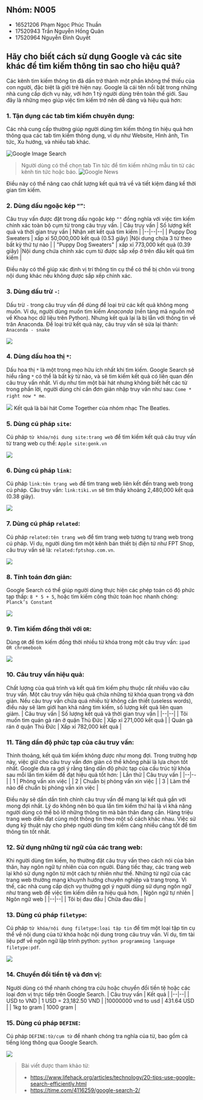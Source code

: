 ﻿
## Nhóm: N005
- 16521206        	Phạm Ngọc Phúc Thuần
- 17520943        	Trần Nguyễn Hồng Quân
- 17520964        	Nguyễn Đình Quyết

## Hãy cho biết cách sử dụng Google và các site khác để tìm kiếm thông tin sao cho hiệu quả?
Các kênh tìm kiếm thông tin đã dần trở thành một phần không thể thiếu của con người, đặc biệt là giới trẻ hiện nay. Google là cái tên nổi bật trong những nhà cung cấp dịch vụ này, với hơn 1 tỷ người dùng trên toàn thế giới. 
Sau đây là những mẹo giúp việc tìm kiếm trở nên dễ dàng và hiệu quả hơn:
### 1. Tận dụng các tab tìm kiếm chuyên dụng:
Các nhà cung cấp thường giúp người dùng tìm kiếm thông tin hiệu quả hơn thông qua các tab tìm kiếm thông dụng, ví dụ như Website, Hình ảnh, Tin tức,  Xu hướng, và nhiều tab khác. 

![Google Image Search](https://i.insider.com/5c6ef4f52628982b9e0d5742?width=800&format=jpeg&auto=webp)
> Người dùng có thể chọn tab Tin tức để tìm kiếm những mẫu tin từ các kênh tin tức hoặc báo. 
![Google News](https://cdn.vox-cdn.com/thumbor/JhPEuVDLEBqOhNLkkw5dItN1RuA=/0x0:1298x733/920x613/filters:focal(14x25:220x231):format(webp)/cdn.vox-cdn.com/uploads/chorus_image/image/55476767/google_news_redesign.0.png)

Điều này có thể nâng cao chất lượng kết quả trả về và tiết kiệm đáng kể thời gian tìm kiếm.
### 2. Dùng dấu ngoặc kép `“”`:
Câu truy vấn được đặt trong dấu ngoặc kép `""`  đồng nghĩa với việc tìm kiếm chính xác toàn bộ cụm từ trong câu truy vấn.
| Câu truy vấn | Số lượng kết quả và thời gian truy vấn | Nhận xét kết quả tìm kiếm |
|--|--|--|
| Puppy Dog Sweaters | xấp xỉ 50,000,000 kết quả  (0.53 giây) |Nội dung chứa 3 từ theo bất kỳ thứ tự nào |
| "Puppy Dog Sweaters" | xấp xỉ 773,000 kết quả  (0.39 giây) |Nội dung chứa chính xác cụm từ được sắp xếp ở trên đầu kết quả tìm kiếm |

Điều này có thể giúp xác định vị trí thông tin cụ thể có thể bị chôn vùi trong nội dung khác nếu không được sắp xếp chính xác.
### 3. Dùng dấu trừ `-`:
Dấu trừ `-` trong câu truy vấn để dùng để loại trừ các kết quả không mong muốn. 
Ví dụ, người dùng muốn tìm kiếm *Anaconda* (nền tảng mã nguồn mở về Khoa học dữ liệu trên Python). Nhưng kết quả lại là bị lẫn với thông tin về trăn Anaconda. Để loại trừ kết quả này, câu truy vấn sẽ sửa lại thành: `Anaconda - snake`

![](images/googletips-minus.png)
### 4. Dùng dấu hoa thị `*`:
Dấu hoa thị `*` là một trong mẹo hữu ích nhất khi tìm kiếm. Google Search sẽ hiểu rằng `*` có thể là bất kỳ từ nào, và sẽ tìm kiếm kết quả có liên quan đến câu truy vấn nhất.
Ví dụ như tìm một bài hát nhưng không biết hết các từ trong phần lời, người dùng chỉ cần đơn giản nhập truy vấn như sau:  `Come * right now * me`.

![](images/googletips-asterisk.png)
Kết quả là bài hát Come Together của nhóm nhạc The Beatles.
### 5. Dùng cú pháp `site`:
Cú pháp `từ khóa/nội dung site:trang web` để tìm kiếm kết quả câu truy vấn từ trang web cụ thể: `Apple site:genk.vn`

![](images/googletips-site.png)
### 6. Dùng cú pháp  `link`:
Cú pháp `link:tên trang web` để tìm trang web liên kết đến trang web trong cú pháp.
Câu truy vấn: `link:tiki.vn` sẽ tìm thấy khoảng 2,480,000 kết quả  (0.38 giây).

![](images/googletips-link.png)
### 7. Dùng cú pháp  `related`:
Cú pháp `related:tên trang web` để tìm trang web tương tự trang web trong cú pháp.
Ví dụ, người dùng tìm một kênh bán thiết bị điện tử như FPT Shop, câu truy vấn sẽ là: `related:fptshop.com.vn`.

![](images/googletips-related.png)
### 8. Tính toán đơn giản:
Google Search có thể giúp người dùng thực hiện các phép toán có độ phức tạp thấp: `8 * 5 + 5`, hoặc tìm kiếm công thức toán học nhanh chóng: `Planck’s Constant`

![](images/googletips-math.png)
### 9. Tìm kiếm đồng thời với `OR`:
Dùng `OR` để tìm kiếm đồng thời nhiều từ khóa trong một câu truy vấn: `ipad OR chromebook`

![](images/googletips-OR.png)

### 10. Câu truy vấn hiệu quả:
Chất lượng của quá trình và kết quả tìm kiếm phụ thuộc rất nhiều vào câu truy vấn. Một câu truy vấn hiệu quả chứa những từ khóa quan trọng và đơn giản. Nếu câu truy vấn chứa quá nhiều từ không cần thiết (useless words), điều này sẽ làm giới hạn khả năng tìm kiếm, số lượng kết quả liên quan giảm.
| Câu truy vấn | Số lượng kết quả và thời gian truy vấn |
|--|--|
| Tôi muốn tìm quán gà rán ở quận Thủ Đức | Xấp xỉ 271,000 kết quả |
| Quán gà rán ở quận Thủ Đức | Xấp xỉ 782,000 kết quả |

### 11. Tăng dần độ phức tạp của câu truy vấn:
Thỉnh thoảng, kết quả tìm kiếm không được như mong đợi. Trong trường hợp này, việc giữ cho câu truy vấn đơn giản có thể không phải là lựa chọn tốt nhất. 
Google đưa ra gợi ý rằng tăng dần độ phức tạp của cấu trúc từ khóa sau mỗi lần tìm kiếm để đạt hiệu quả tốt hơn:
| Lần thử | Câu truy vấn |
|--|--|
| 1 | Phỏng vấn xin việc |
| 2 | Chuẩn bị phỏng vấn xin việc |
| 3 | Làm thế nào để chuẩn bị phỏng vấn xin việc |

Điều này sẽ dần dần tinh chỉnh câu truy vấn để mang lại kết quả gần với mong đợi nhất. Lý do không nên bỏ qua lần tìm kiếm thứ hai là vì khả năng người dùng có thể bỏ lỡ những thông tin mà bản thân đang cần.
Hàng triệu trang web diễn đạt cùng một thông tin theo một số cách khác nhau. Việc sử dụng kỹ thuật này cho phép người dùng tìm kiếm càng nhiều càng tốt để tìm thông tin tốt nhất.
### 12. Sử dụng những từ ngữ của các trang web:
Khi người dùng tìm kiếm, họ thường đặt câu truy vấn theo cách nói của bản thân, hay ngôn ngữ tự nhiên của con người. Đáng tiếc thay, các trang web lại khó sử dụng ngôn từ một cách tự nhiên như thế. Những từ ngữ của các trang web thường mang khuynh hướng chuyên nghiệp và trang trọng.
Vì thế, các nhà cung cấp dịch vụ thường gợi ý người dùng sử dụng ngôn ngữ như trang web để việc tìm kiếm diễn ra hiệu quả hơn.
| Ngôn ngữ tự nhiên | Ngôn ngữ web |
|--|--|
| Tôi bị đau đầu | Chữa đau đầu |
### 13. Dùng cú pháp `filetype`:
Cú pháp `từ khóa/nội dung filetype:loại tập tin` để tìm một loại tập tin cụ thể về nội dung của từ khóa hoặc nội dung trong câu truy vấn. 
Ví dụ, tìm tài liệu pdf về ngôn ngữ lập trình python: `python programming language filetype:pdf`.

![](images/googletips-filetype.png)
### 14. Chuyển đổi tiền tệ và đơn vị:
Người dùng có thể nhanh chóng tra cứu hoặc chuyển đổi tiền tệ hoặc các loại đơn vị trực tiếp trên Google Search.
| Câu truy vấn | Kết quả |
|--|--|
| USD to VND | 1 USD = 23,182.50 VND |
|10000000 vnd to usd | 431.64 USD |
| 1kg to gram | 1000 gram |
### 15. Dùng cú pháp `DEFINE`:
Cú pháp `DEFINE:từ/cụm từ` để nhanh chóng tra nghĩa của từ, bao gồm cả tiếng lóng thông qua Google Search.

![](images/googletips-define.png)

>Bài viết được tham khảo từ:
>- https://www.lifehack.org/articles/technology/20-tips-use-google-search-efficiently.html
>- https://time.com/4116259/google-search-2/ 